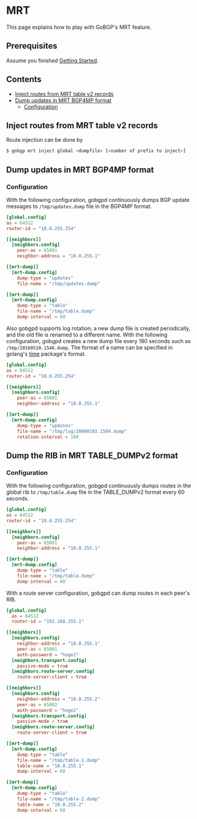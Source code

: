 # MRT

This page explains how to play with GoBGP's MRT feature.

## Prerequisites

Assume you finished [Getting Started](https://github.com/osrg/gobgp/blob/master/docs/sources/getting-started.md).

## Contents
- [Inject routes from MRT table v2 records](#section0)
- [Dump updates in MRT BGP4MP format](#section1)
    - [Configuration](#section1.1)

## <a name="section0"> Inject routes from MRT table v2 records
Route injection can be done by
```bash
$ gobgp mrt inject global <dumpfile> [<number of prefix to inject>]
```

## <a name="section1"> Dump updates in MRT BGP4MP format

### <a name="section1.1"> Configuration

With the following configuration, gobgpd continuously dumps BGP update
messages to `/tmp/updates.dump` file in the BGP4MP format.

```toml
[global.config]
as = 64512
router-id = "10.0.255.254"

[[neighbors]]
  [neighbors.config]
    peer-as = 65001
    neighbor-address = "10.0.255.1"

[[mrt-dump]]
  [mrt-dump.config]
    dump-type = "updates"
    file-name = "/tmp/updates.dump"

[[mrt-dump]]
  [mrt-dump.config]
    dump-type = "table"
    file-name = "/tmp/table.dump"
    dump-interval = 60
```

Also gobgpd supports log rotation; a new dump file is created
periodically, and the old file is renamed to a different name.  With
the following configuration, gobgpd creates a new dump file every 180
seconds such as `/tmp/20160510.1546.dump`. The format of a name can be
specified in golang's
[time](https://golang.org/pkg/time/#pkg-constants) package's format.

```toml
[global.config]
as = 64512
router-id = "10.0.255.254"

[[neighbors]]
  [neighbors.config]
    peer-as = 65001
    neighbor-address = "10.0.255.1"

[[mrt-dump]]
  [mrt-dump.config]
    dump-type = "updates"
    file-name = "/tmp/log/20060102.1504.dump"
    rotation-interval = 180
```

## <a name="section1"> Dump the RIB in MRT TABLE_DUMPv2 format

### <a name="section1.1"> Configuration

With the following configuration, gobgpd continuously dumps routes in
the global rib to `/tmp/table.dump` file in the TABLE_DUMPv2 format
every 60 seconds.


```toml
[global.config]
as = 64512
router-id = "10.0.255.254"

[[neighbors]]
  [neighbors.config]
    peer-as = 65001
    neighbor-address = "10.0.255.1"

[[mrt-dump]]
  [mrt-dump.config]
    dump-type = "table"
    file-name = "/tmp/table.dump"
    dump-interval = 60
```

With a route server configuration, gobgpd can dump routes in each
peer's RIB.


```toml
[global.config]
  as = 64512
  router-id = "192.168.255.1"

[[neighbors]]
  [neighbors.config]
    neighbor-address = "10.0.255.1"
    peer-as = 65001
    auth-password = "hoge1"
  [neighbors.transport.config]
    passive-mode = true
  [neighbors.route-server.config]
    route-server-client = true

[[neighbors]]
  [neighbors.config]
    neighbor-address = "10.0.255.2"
    peer-as = 65002
    auth-password = "hoge2"
  [neighbors.transport.config]
    passive-mode = true
  [neighbors.route-server.config]
    route-server-client = true

[[mrt-dump]]
  [mrt-dump.config]
    dump-type = "table"
    file-name = "/tmp/table-1.dump"
    table-name = "10.0.255.1"
    dump-interval = 60

[[mrt-dump]]
  [mrt-dump.config]
    dump-type = "table"
    file-name = "/tmp/table-2.dump"
    table-name = "10.0.255.2"
    dump-interval = 60
```
